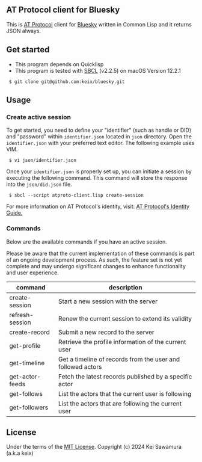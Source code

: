 ## AT Protocol client for Bluesky

This is [AT Protocol](https://atproto.com/) client for [Bluesky](https://bsky.app/) written in Common Lisp and it returns JSON always.

## Get started

- This program depends on Quicklisp
- This program is tested with [SBCL](https://www.sbcl.org/) (v2.2.5) on macOS Version 12.2.1

```
 $ git clone git@github.com:keix/bluesky.git
```

## Usage

### Create active session

To get started, you need to define your "identifier" (such as handle or DID) and "password" within `identifier.json` located in `json` directory.
Open the `identifier.json` with your preferred text editor. The following example uses VIM.

```
 $ vi json/identifier.json
```

Once your `identifier.json` is properly set up, you can initiate a session by executing the following command.
This command will store the response into the `json/did.json` file.

```
 $ sbcl --script atproto-client.lisp create-session
```

For more information on AT Protocol's identity, visit: [AT Protocol's Identity Guide.](https://atproto.com/guides/identity)

### Commands

Below are the available commands if you have an active session. 

Please be aware that the current implementation of these commands is part of an ongoing development process. As such, the feature set is not yet complete and may undergo significant changes to enhance functionality and user experience.

| command | description |
|---|---|
| create-session | Start a new session with the server |
| refresh-session| Renew the current session to extend its validity |
| create-record | Submit a new record to the server |
| get-profile | Retrieve the profile information of the current user |
| get-timeline | Get a timeline of records from the user and followed actors |
| get-actor-feeds | Fetch the latest records published by a specific actor |
| get-follows | List the actors that the current user is following |
| get-followers | List the actors that are following the current user |

## License

Under the terms of the [MIT License](https://opensource.org/license/MIT/). Copyright (c) 2024 Kei Sawamura (a.k.a keix)
